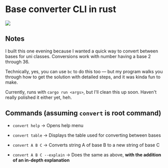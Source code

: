 
# Base converter CLI in rust

<img src="https://github.com/mattrltrent/base_converter/blob/main/assets/ex_1.PNG?raw=true" width="" height="" style="display: inline"/>

## Notes

  

I built this one evening because I wanted a quick way to convert between bases for uni classes. Conversions work with number having a base 2 through 36.

  

Technically, yes, you can use `bc` to do this too — but my program walks you through how to get the solution with detailed steps, and it was kinda fun to make.

  

Currently, runs with `cargo run <args>`, but I'll clean this up soon. Haven't really polished it either yet, heh.

  

## Commands (assuming `convert` is root command)

  

-  `convert help` -> Opens help menu

-  `convert table` -> Displays the table used for converting between bases

-  `convert A B C` -> Converts string A of base B to a new string of base C

-  `convert A B C --explain` -> Does the same as above, **with the addition of an in-depth explanation**